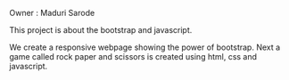 
Owner : Maduri Sarode


This project is about the bootstrap and javascript.

We create a responsive webpage showing the power of bootstrap.
Next a game called rock paper and scissors is created using html, css and javascript.
